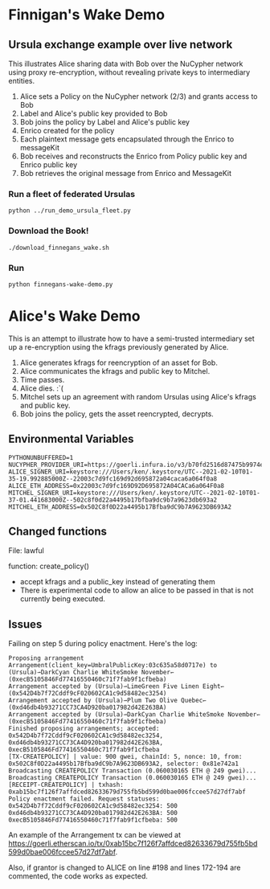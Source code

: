 # Finnigan's Wake Demo
## Ursula exchange example over live network

This illustrates Alice sharing data with Bob over the NuCypher network using proxy re-encryption,
without revealing private keys to intermediary entities.

1. Alice sets a Policy on the NuCypher network (2/3) and grants access to Bob
2. Label and Alice's public key provided to Bob
4. Bob joins the policy by Label and Alice's public key
5. Enrico created for the policy 
6. Each plaintext message gets encapsulated through the Enrico to messageKit
5. Bob receives and reconstructs the Enrico from Policy public key and Enrico public key
6. Bob retrieves the original message from Enrico and MessageKit


### Run a fleet of federated Ursulas
`python ../run_demo_ursula_fleet.py`


### Download the Book!
`./download_finnegans_wake.sh` 


### Run
`python finnegans-wake-demo.py`

# Alice's Wake Demo
This is an attempt to illustrate how to have a semi-trusted intermediary set up a re-encryption using the kfrags previously generated by Alice.

1. Alice generates kfrags for reencryption of an asset for Bob.
2. Alice communicates the kfrags and public key to Mitchel.
3. Time passes.
4. Alice dies. :`(
5. Mitchel sets up an agreement with random Ursulas using Alice's kfrags and public key.
6. Bob joins the policy, gets the asset reencrypted, decrypts.

## Environmental Variables
```shell script
PYTHONUNBUFFERED=1
NUCYPHER_PROVIDER_URI=https://goerli.infura.io/v3/b70fd2516d87475b9974ece2234dd085
ALICE_SIGNER_URI=keystore:///Users/ken/.keystore/UTC--2021-02-10T01-35-19.992885000Z--22003c7d9fc169d92d695872a04caca6a064f0a8
ALICE_ETH_ADDRESS=0x22003c7d9fc169D92D695872A04CACa6a064F0a8
MITCHEL_SIGNER_URI=keystore:///Users/ken/.keystore/UTC--2021-02-10T01-37-01.441683000Z--502c8f0d22a4495b17bfba9dc9b7a9623db693a2
MITCHEL_ETH_ADDRESS=0x502C8f0D22a4495b17Bfba9dC9b7A9623DB693A2
```

## Changed functions
File: lawful

function: create_policy()
- accept kfrags and a public_key instead of generating them
- There is experimental code to allow an alice to be passed in that is not currently being executed.

## Issues
Failing on step 5 during policy enactment. Here's the log:

```text
Proposing arrangement Arrangement(client_key=UmbralPublicKey:03c635a58d0717e) to (Ursula)⇀DarkCyan Charlie WhiteSmoke November↽ (0xecB5105846Fd77416550460c71f7fab9f1cfbeba)
Arrangement accepted by (Ursula)⇀LimeGreen Five Linen Eight↽ (0x542D4b7f72Cddf9cF020602CA1c9d58482ec3254)
Arrangement accepted by (Ursula)⇀Plum Two Olive Quebec↽ (0xd46db4b93271CC73CA4D920ba017982d42E263BA)
Arrangement accepted by (Ursula)⇀DarkCyan Charlie WhiteSmoke November↽ (0xecB5105846Fd77416550460c71f7fab9f1cfbeba)
Finished proposing arrangements; accepted: 0x542D4b7f72Cddf9cF020602CA1c9d58482ec3254, 0xd46db4b93271CC73CA4D920ba017982d42E263BA, 0xecB5105846Fd77416550460c71f7fab9f1cfbeba
[TX-CREATEPOLICY] | value: 900 gwei, chainId: 5, nonce: 10, from: 0x502C8f0D22a4495b17Bfba9dC9b7A9623DB693A2, selector: 0x81e742a1
Broadcasting CREATEPOLICY Transaction (0.060030165 ETH @ 249 gwei)...
Broadcasting CREATEPOLICY Transaction (0.060030165 ETH @ 249 gwei)...
[RECEIPT-CREATEPOLICY] | txhash: 0xab15bc7f126f7affdced82633679d755fb5bd599d0bae006fccee57d27df7abf
Policy enactment failed. Request statuses:
0x542D4b7f72Cddf9cF020602CA1c9d58482ec3254: 500
0xd46db4b93271CC73CA4D920ba017982d42E263BA: 500
0xecB5105846Fd77416550460c71f7fab9f1cfbeba: 500
```

An example of the Arrangement tx can be viewed at https://goerli.etherscan.io/tx/0xab15bc7f126f7affdced82633679d755fb5bd599d0bae006fccee57d27df7abf.

Also, if grantor is changed to ALICE on line #198 and lines 172-194 are commented, the code works as expected.